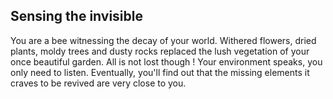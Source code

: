 ## Sensing the invisible

You are a bee witnessing the decay of your world. Withered flowers, dried plants, moldy trees and dusty rocks replaced the lush vegetation of your once beautiful garden. All is not lost though ! Your environment speaks, you only need to listen. Eventually, you'll find out that the missing elements it craves to be revived are very close to you.
